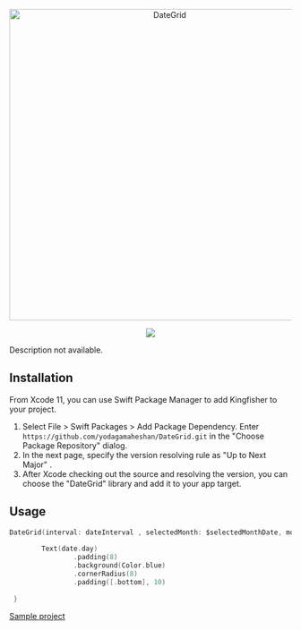 <p align="center">
<img src="https://github.com/yodagamaheshan/DateGrid/blob/main/banner.png?raw=true" alt="DateGrid" title="DateGrid" width="557"/>
</p>

<p align="center">
<a href="https://swift.org/package-manager/"><img src="https://img.shields.io/badge/SPM-supported-DE5C43.svg?style=flat"></a>
</p>

Description not available.

## Installation
From Xcode 11, you can use Swift Package Manager to add Kingfisher to your project.

1. Select File > Swift Packages > Add Package Dependency. Enter ``` https://github.com/yodagamaheshan/DateGrid.git```  in the "Choose Package Repository" dialog.
1. In the next page, specify the version resolving rule as "Up to Next Major" .
1. After Xcode checking out the source and resolving the version, you can choose the "DateGrid" library and add it to your app target.

## Usage

```swift
DateGrid(interval: dateInterval , selectedMonth: $selectedMonthDate, mode: .month(estimateHeight: 400)) { date in
                
        Text(date.day)
                .padding(8)
                .background(Color.blue)
                .cornerRadius(8)
                .padding([.bottom], 10)
                
 }
```

[Sample project](https://github.com/yodagamaheshan/FlexibleCalender-demo.git)

